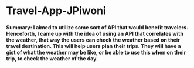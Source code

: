 # Travel-App-JPiwoni

#### Summary: I aimed to utilize some sort of API that would benefit travelers. Henceforth, I came up with the idea of using an API that correlates with the weather, that way the users can check the weather based on their travel destination. This will help users plan their trips. They will have a gist of what the weather may be like, or be able to use this when on their trip, to check the weather of the day.
